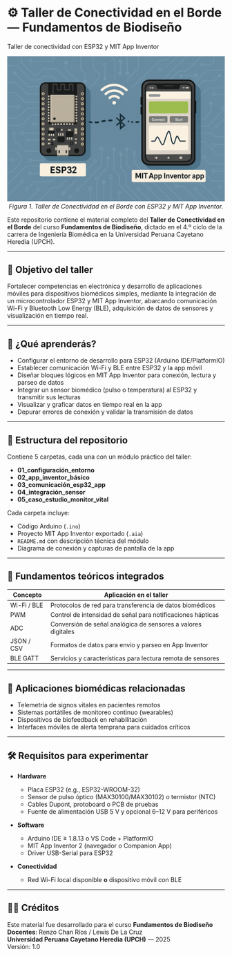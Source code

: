 # ⚙️ Taller de Conectividad en el Borde — Fundamentos de Biodiseño  
Taller de conectividad con ESP32 y MIT App Inventor  

<p align="center">
  <img src="taller_conectividad.png" alt="Taller de Conectividad en el Borde con ESP32 y MIT App Inventor" width="600"><br>
  <em>Figura 1. Taller de Conectividad en el Borde con ESP32 y MIT App Inventor.</em>
</p>

Este repositorio contiene el material completo del **Taller de Conectividad en el Borde** del curso **Fundamentos de Biodiseño**, dictado en el 4.º ciclo de la carrera de Ingeniería Biomédica en la Universidad Peruana Cayetano Heredia (UPCH).

---

## 🎯 Objetivo del taller

Fortalecer competencias en electrónica y desarrollo de aplicaciones móviles para dispositivos biomédicos simples, mediante la integración de un microcontrolador ESP32 y MIT App Inventor, abarcando comunicación Wi-Fi y Bluetooth Low Energy (BLE), adquisición de datos de sensores y visualización en tiempo real.

---

## 🧩 ¿Qué aprenderás?

- Configurar el entorno de desarrollo para ESP32 (Arduino IDE/PlatformIO)  
- Establecer comunicación Wi-Fi y BLE entre ESP32 y la app móvil  
- Diseñar bloques lógicos en MIT App Inventor para conexión, lectura y parseo de datos  
- Integrar un sensor biomédico (pulso o temperatura) al ESP32 y transmitir sus lecturas  
- Visualizar y graficar datos en tiempo real en la app  
- Depurar errores de conexión y validar la transmisión de datos  

---

## 📁 Estructura del repositorio

Contiene 5 carpetas, cada una con un módulo práctico del taller:

- **01_configuración_entorno**  
- **02_app_inventor_básico**  
- **03_comunicación_esp32_app**  
- **04_integración_sensor**  
- **05_caso_estudio_monitor_vital**  

Cada carpeta incluye:  
- Código Arduino (`.ino`)  
- Proyecto MIT App Inventor exportado (`.aia`)  
- `README.md` con descripción técnica del módulo  
- Diagrama de conexión y capturas de pantalla de la app  

---

## 🧪 Fundamentos teóricos integrados

| Concepto    | Aplicación en el taller                                      |
|-------------|--------------------------------------------------------------|
| Wi-Fi / BLE | Protocolos de red para transferencia de datos biomédicos     |
| PWM         | Control de intensidad de señal para notificaciones hápticas  |
| ADC         | Conversión de señal analógica de sensores a valores digitales|
| JSON / CSV  | Formatos de datos para envío y parseo en App Inventor        |
| BLE GATT    | Servicios y características para lectura remota de sensores  |

---

## 🧬 Aplicaciones biomédicas relacionadas

- Telemetría de signos vitales en pacientes remotos  
- Sistemas portátiles de monitoreo continuo (wearables)  
- Dispositivos de biofeedback en rehabilitación  
- Interfaces móviles de alerta temprana para cuidados críticos  

---

## 🛠️ Requisitos para experimentar

- **Hardware**  
  - Placa ESP32 (e.g., ESP32-WROOM-32)  
  - Sensor de pulso óptico (MAX30100/MAX30102) o termistor (NTC)  
  - Cables Dupont, protoboard o PCB de pruebas  
  - Fuente de alimentación USB 5 V y opcional 6–12 V para periféricos  

- **Software**  
  - Arduino IDE ≥ 1.8.13 o VS Code + PlatformIO  
  - MIT App Inventor 2 (navegador o Companion App)  
  - Driver USB-Serial para ESP32  

- **Conectividad**  
  - Red Wi-Fi local disponible **o** dispositivo móvil con BLE  

---

## 🧑‍🏫 Créditos

Este material fue desarrollado para el curso **Fundamentos de Biodiseño**  
**Docentes**: Renzo Chan Ríos / Lewis De La Cruz  
**Universidad Peruana Cayetano Heredia (UPCH)** — 2025  
Versión: 1.0  
